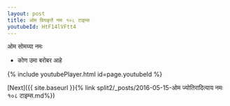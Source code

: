 ```yaml
---
layout: post
title: ओम प्रियकृतें नमः १०८ टाइम्स
youtubeId: HtF14lVFtt4
---
```

 
 
 ओम सोमय्या नमः  
 
 -  कोण उमा बरोबर आहे 
 
  
 
  
 
 
 
 
 
 


{% include youtubePlayer.html id=page.youtubeId %}
 
[Next]({{ site.baseurl }}{% link  split2/_posts/2016-05-15-ओम ज्योतिरादित्याय नमः १०८ टाइम्स.md%})
 
